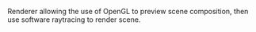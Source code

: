 Renderer allowing the use of OpenGL to preview scene composition, then use software raytracing to render scene.

